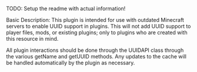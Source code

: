 TODO: Setup the readme with actual information!

Basic Description: This plugin is intended for use with outdated Minecraft servers to enable UUID support in plugins.
This will not add UUID support to player files, mods, or existing plugins; only to plugins who are created with this resource in mind.

All plugin interactions should be done through the UUIDAPI class through the various getName and getUUID methods. Any updates to the cache will be handled automatically by the plugin as necessary.